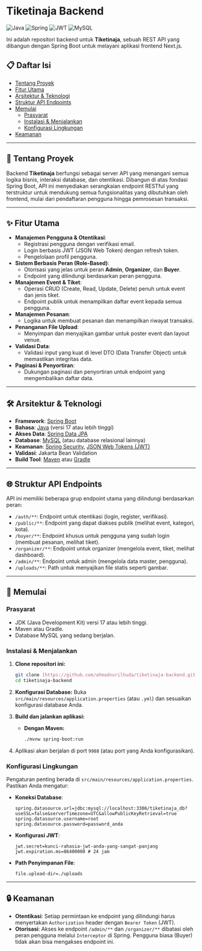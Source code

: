 # Tiketinaja Backend

![Java](https://img.shields.io/badge/java-%23ED8B00.svg?style=for-the-badge&logo=openjdk&logoColor=white)
![Spring](https://img.shields.io/badge/spring-%236DB33F.svg?style=for-the-badge&logo=spring&logoColor=white)
![JWT](https://img.shields.io/badge/JWT-black?style=for-the-badge&logo=JSON%20web%20tokens)
![MySQL](https://img.shields.io/badge/mysql-%2300f.svg?style=for-the-badge&logo=mysql&logoColor=white)

Ini adalah repositori backend untuk **Tiketinaja**, sebuah REST API yang dibangun dengan Spring Boot untuk melayani aplikasi frontend Next.js.

## 📋 Daftar Isi

- [Tentang Proyek](#tentang-proyek)
- [Fitur Utama](#fitur-utama)
- [Arsitektur & Teknologi](#arsitektur--teknologi)
- [Struktur API Endpoints](#struktur-api-endpoints)
- [Memulai](#memulai)
  - [Prasyarat](#prasyarat)
  - [Instalasi & Menjalankan](#instalasi--menjalankan)
  - [Konfigurasi Lingkungan](#konfigurasi-lingkungan)
- [Keamanan](#keamanan)

---

## 🚀 Tentang Proyek

Backend **Tiketinaja** berfungsi sebagai server API yang menangani semua logika bisnis, interaksi database, dan otentikasi. Dibangun di atas fondasi Spring Boot, API ini menyediakan serangkaian endpoint RESTful yang terstruktur untuk mendukung semua fungsionalitas yang dibutuhkan oleh frontend, mulai dari pendaftaran pengguna hingga pemrosesan transaksi.

---

## ✨ Fitur Utama

-   **Manajemen Pengguna & Otentikasi**:
    -   Registrasi pengguna dengan verifikasi email.
    -   Login berbasis JWT (JSON Web Token) dengan refresh token.
    -   Pengelolaan profil pengguna.
-   **Sistem Berbasis Peran (Role-Based)**:
    -   Otorisasi yang jelas untuk peran **Admin**, **Organizer**, dan **Buyer**.
    -   Endpoint yang dilindungi berdasarkan peran pengguna.
-   **Manajemen Event & Tiket**:
    -   Operasi CRUD (Create, Read, Update, Delete) penuh untuk event dan jenis tiket.
    -   Endpoint publik untuk menampilkan daftar event kepada semua pengguna.
-   **Manajemen Pesanan**:
    -   Logika untuk membuat pesanan dan menampilkan riwayat transaksi.
-   **Penanganan File Upload**:
    -   Menyimpan dan menyajikan gambar untuk poster event dan layout venue.
-   **Validasi Data**:
    -   Validasi input yang kuat di level DTO (Data Transfer Object) untuk memastikan integritas data.
-   **Paginasi & Penyortiran**:
    -   Dukungan paginasi dan penyortiran untuk endpoint yang mengembalikan daftar data.

---

## 🛠️ Arsitektur & Teknologi

-   **Framework**: [Spring Boot](https://spring.io/projects/spring-boot)
-   **Bahasa**: [Java](https://www.java.com/) (versi 17 atau lebih tinggi)
-   **Akses Data**: [Spring Data JPA](https://spring.io/projects/spring-data-jpa)
-   **Database**: [MySQL](https://www.mysql.com/) (atau database relasional lainnya)
-   **Keamanan**: [Spring Security](https://spring.io/projects/spring-security), [JSON Web Tokens (JWT)](https://jwt.io/)
-   **Validasi**: Jakarta Bean Validation
-   **Build Tool**: [Maven](https://maven.apache.org/) atau [Gradle](https://gradle.org/)

---

## 🌐 Struktur API Endpoints

API ini memiliki beberapa grup endpoint utama yang dilindungi berdasarkan peran:

-   `/auth/**`: Endpoint untuk otentikasi (login, register, verifikasi).
-   `/public/**`: Endpoint yang dapat diakses publik (melihat event, kategori, kota).
-   `/buyer/**`: Endpoint khusus untuk pengguna yang sudah login (membuat pesanan, melihat tiket).
-   `/organizer/**`: Endpoint untuk organizer (mengelola event, tiket, melihat dashboard).
-   `/admin/**`: Endpoint untuk admin (mengelola data master, pengguna).
-   `/uploads/**`: Path untuk menyajikan file statis seperti gambar.

---

## 🏁 Memulai

### Prasyarat

-   JDK (Java Development Kit) versi 17 atau lebih tinggi.
-   Maven atau Gradle.
-   Database MySQL yang sedang berjalan.

### Instalasi & Menjalankan

1.  **Clone repositori ini:**
    ```bash
    git clone [https://github.com/ahmadnurilhuda/tiketinaja-backend.git](https://github.com/ahmadnurilhuda/tiketinaja-backend.git)
    cd tiketinaja-backend
    ```

2.  **Konfigurasi Database:**
    Buka `src/main/resources/application.properties` (atau `.yml`) dan sesuaikan konfigurasi database Anda.

3.  **Build dan jalankan aplikasi:**
    -   **Dengan Maven:**
        ```bash
        ./mvnw spring-boot:run
        ```

4.  Aplikasi akan berjalan di port `9988` (atau port yang Anda konfigurasikan).

### Konfigurasi Lingkungan

Pengaturan penting berada di `src/main/resources/application.properties`. Pastikan Anda mengatur:

-   **Koneksi Database**:
    ```properties
    spring.datasource.url=jdbc:mysql://localhost:3306/tiketinaja_db?useSSL=false&serverTimezone=UTC&allowPublicKeyRetrieval=true
    spring.datasource.username=root
    spring.datasource.password=password_anda
    ```
-   **Konfigurasi JWT**:
    ```properties
    jwt.secret=kunci-rahasia-jwt-anda-yang-sangat-panjang
    jwt.expiration.ms=86400000 # 24 jam
    ```
-   **Path Penyimpanan File**:
    ```properties
    file.upload-dir=./uploads
    ```

---

## 🔒 Keamanan

-   **Otentikasi**: Setiap permintaan ke endpoint yang dilindungi harus menyertakan `Authorization` header dengan `Bearer Token` (JWT).
-   **Otorisasi**: Akses ke endpoint `/admin/**` dan `/organizer/**` dibatasi oleh peran pengguna melalui `Interceptor` di Spring. Pengguna biasa (Buyer) tidak akan bisa mengakses endpoint ini.

